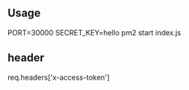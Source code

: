 ## Usage

PORT=30000 SECRET_KEY=hello pm2 start index.js


## header
req.headers['x-access-token']

